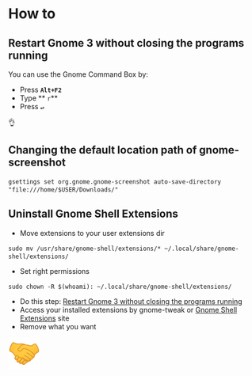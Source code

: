 # How to

## Restart Gnome 3 without closing the programs running

You can use the Gnome Command Box by:

* Press **`Alt+F2`**&#x20;
* Type ** `r`**&#x20;
* Press **`↵`**

👌

## Changing the default location path of gnome-screenshot

```
gsettings set org.gnome.gnome-screenshot auto-save-directory "file:///home/$USER/Downloads/"
```

## Uninstall Gnome Shell Extensions

* Move extensions to your user extensions dir

```
sudo mv /usr/share/gnome-shell/extensions/* ~/.local/share/gnome-shell/extensions/
```

* Set right permissions

```
sudo chown -R $(whoami): ~/.local/share/gnome-shell/extensions/
```

* Do this step: [Restart Gnome 3 without closing the programs running](how-to.md#restart-gnome-3-without-closing-the-programs-running)
* Access your installed extensions by gnome-tweak or [Gnome Shell Extensions](https://extensions.gnome.org/local/) site
* Remove what you want

![](<../../../../../.gitbook/assets/image (5).png>)
